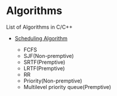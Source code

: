 # Algorithms

List of Algorithms in C/C++

* [Scheduling Algorithm](https://github.com/priyanshuN/Algorithms/tree/master/Scheduling%20Algorithm)

   - FCFS
   - SJF(Non-premptive)
   - SRTF(Premptive)
   - LRTF(Premptive)
   - RR
   - Priority(Non-premptive)
   - Multilevel priority queue(Premptive)
 